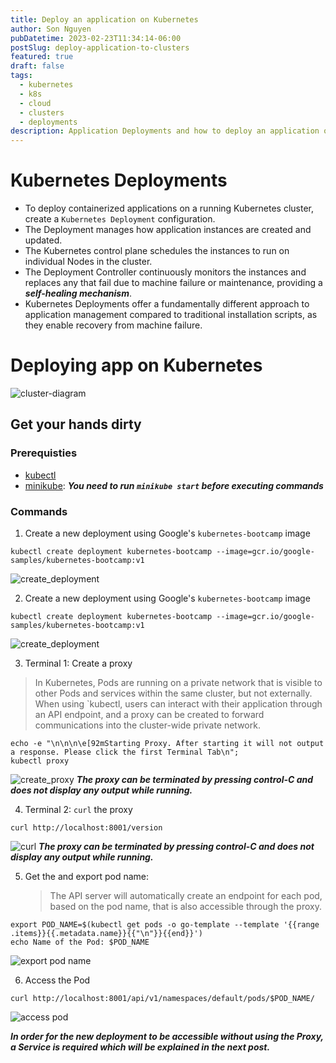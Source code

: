 ```yaml
---
title: Deploy an application on Kubernetes
author: Son Nguyen
pubDatetime: 2023-02-23T11:34:14-06:00
postSlug: deploy-application-to-clusters
featured: true
draft: false
tags:
  - kubernetes
  - k8s
  - cloud
  - clusters
  - deployments
description: Application Deployments and how to deploy an application on Kubernetes with kubectl
---
```


# Kubernetes Deployments

- To deploy containerized applications on a running Kubernetes cluster, create a `Kubernetes Deployment` configuration.
- The Deployment manages how application instances are created and updated.
- The Kubernetes control plane schedules the instances to run on individual Nodes in the cluster.
- The Deployment Controller continuously monitors the instances and replaces any that fail due to machine failure or maintenance, providing a **_self-healing mechanism_**.
- Kubernetes Deployments offer a fundamentally different approach to application management compared to traditional installation scripts, as they enable recovery from machine failure.

# Deploying app on Kubernetes

![cluster-diagram](https://d33wubrfki0l68.cloudfront.net/8700a7f5f0008913aa6c25a1b26c08461e4947c7/cfc2c/docs/tutorials/kubernetes-basics/public/images/module_02_first_app.svg "cluster-diagram")

## Get your hands dirty

### Prerequisties

- [kubectl](https://kubernetes.io/docs/tasks/tools/)
- [minikube](https://minikube.sigs.k8s.io/docs/start/): **_You need to run `minikube start` before executing commands_**

### Commands

1. Create a new deployment using Google's `kubernetes-bootcamp` image

```
kubectl create deployment kubernetes-bootcamp --image=gcr.io/google-samples/kubernetes-bootcamp:v1
```

![create_deployment](/assets/content/k8s/create_deployment.png "create a deployment")

2. Create a new deployment using Google's `kubernetes-bootcamp` image

```
kubectl create deployment kubernetes-bootcamp --image=gcr.io/google-samples/kubernetes-bootcamp:v1
```

![create_deployment](/assets/content/k8s/create_deployment.png "create a deployment")

3. Terminal 1: Create a proxy

> In Kubernetes, Pods are running on a private network that is visible to other Pods and services within the same cluster, but not externally. When using `kubectl, users can interact with their application through an API endpoint, and a proxy can be created to forward communications into the cluster-wide private network.

```
echo -e "\n\n\n\e[92mStarting Proxy. After starting it will not output a response. Please click the first Terminal Tab\n";
kubectl proxy
```

![create_proxy](/assets/content/k8s/create_proxy.png "create proxy")
**_The proxy can be terminated by pressing control-C and does not display any output while running._**

4. Terminal 2: `curl` the proxy

```
curl http://localhost:8001/version
```

![curl](/assets/content/k8s/curl_1.png "curl")
**_The proxy can be terminated by pressing control-C and does not display any output while running._**

5. Get the and export pod name:
   > The API server will automatically create an endpoint for each pod, based on the pod name, that is also accessible through the proxy.

```
export POD_NAME=$(kubectl get pods -o go-template --template '{{range .items}}{{.metadata.name}}{{"\n"}}{{end}}')
echo Name of the Pod: $POD_NAME
```

![export pod name](/assets/content/k8s/export_pod_name.png "export pod name")

6. Access the Pod

```
curl http://localhost:8001/api/v1/namespaces/default/pods/$POD_NAME/
```

![access pod](/assets/content/k8s/access_pod.png "access pod")

**_In order for the new deployment to be accessible without using the Proxy, a Service is required which will be explained in the next post._**

